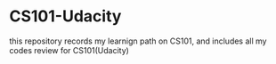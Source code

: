 # CS101-Udacity
this repository records my learnign path on CS101, and includes all my codes
review for CS101(Udacity)
